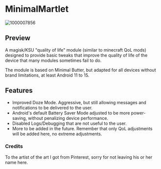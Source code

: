 # MinimalMartlet
![1000007856](https://github.com/user-attachments/assets/35f804e8-f788-4a67-966b-e9d0c46cea54)

## Preview
A magisk/KSU "quality of life" module (similar to minecraft QoL mods) designed to provide basic tweaks that improve the quality of life of the device that many modules sometimes fail to do.

The module is based on Minimal Butter, but adapted for all devices without brand limitations, at least Android 11 to 15.

## Features
- Improved Doze Mode. Aggressive, but still allowing messages and notifications to be delivered to the user.
- Android's default Battery Saver Mode adjusted to be more power-saving, without penalizing device performance.
- Disabled Logs/Debugging that are not useful to the user.
- More to be added in the future. Remember that only QoL adjustments will be added here, no extreme adjustments.

### Credits
To the artist of the art I got from Pinterest, sorry for not leaving his or her name here.
